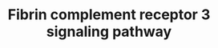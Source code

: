 ---
annotations:
- type: Pathway Ontology
  value: coagulation cascade pathway
- type: Pathway Ontology
  value: coagulation cascade pathway
- type: Pathway Ontology
  value: classical complement pathway
- type: Pathway Ontology
  value: inflammatory response pathway
- type: Cell Type Ontology
  value: macrophage
- type: Cell Type Ontology
  value: microglial cell
- type: Cell Type Ontology
  value: microglial cell
- type: Pathway Ontology
  value: inflammatory response pathway
- type: Pathway Ontology
  value: classical complement pathway
authors:
- Khanspers
- Andrewmendiola
- Akassoglou
- Egonw
- AlexanderPico
- Eweitz
- Mkutmon
description: The blood protein fibrinogen, a key component of the coagulation cascade,
  has been identified as an early molecular factor triggering inflammation in the
  brain and periphery (see bibliography). Upon fibrinogen extravasation across leaky
  vessels (i.e., break down of the blood-brain barrier), fibrinogen is converted by
  thrombin to insoluble fibrin. Based on published studies, this signaling pathway
  highlights fibrin as a CD11b/CD18 (complement receptor; CR3) integrin receptor ligand
  that regulates innate immunity. Fibrin activates central nervous system (CNS) resident
  microglia and peripheral (bone marrow-derived) macrophages via CR3, leading to intracellular
  kinase signaling activation including PI3K, AKT1, and RhoA activity that regulates
  phagocytosis; and NF-κB translocation to the nucleus that transcriptionally regulates
  proinflammatory cytokines and chemokines that recruit T-cells and macrophages. Canonical
  LPS-TLR4 activation of innate immune cells and potential mechanisms of CD11b transactivation
  are shown.  Proteins on this pathway have targeted assays available via the [https://assays.cancer.gov/available_assays?wp_id=WP4136
  CPTAC Assay Portal]
last-edited: 2021-11-30
organisms:
- Homo sapiens
redirect_from:
- /index.php/Pathway:WP4136
- /instance/WP4136
schema-jsonld:
- '@context': https://schema.org/
  '@id': https://wikipathways.github.io/pathways/WP4136.html
  '@type': Dataset
  creator:
    '@type': Organization
    name: WikiPathways
  description: The blood protein fibrinogen, a key component of the coagulation cascade,
    has been identified as an early molecular factor triggering inflammation in the
    brain and periphery (see bibliography). Upon fibrinogen extravasation across leaky
    vessels (i.e., break down of the blood-brain barrier), fibrinogen is converted
    by thrombin to insoluble fibrin. Based on published studies, this signaling pathway
    highlights fibrin as a CD11b/CD18 (complement receptor; CR3) integrin receptor
    ligand that regulates innate immunity. Fibrin activates central nervous system
    (CNS) resident microglia and peripheral (bone marrow-derived) macrophages via
    CR3, leading to intracellular kinase signaling activation including PI3K, AKT1,
    and RhoA activity that regulates phagocytosis; and NF-κB translocation to the
    nucleus that transcriptionally regulates proinflammatory cytokines and chemokines
    that recruit T-cells and macrophages. Canonical LPS-TLR4 activation of innate
    immune cells and potential mechanisms of CD11b transactivation are shown.  Proteins
    on this pathway have targeted assays available via the [https://assays.cancer.gov/available_assays?wp_id=WP4136
    CPTAC Assay Portal]
  keywords:
  - IL12B
  - CD11b
  - IRAK1
  - TRIF
  - RELA
  - Fibrin
  - Plasmin
  - CCL2
  - SRC
  - AKT1
  - RAPL
  - TRAF
  - IL6
  - CBL-B
  - NOS2
  - TLR3
  - PI3K
  - IKBKB
  - NFKB1
  - DAP12
  - 'Blood Clotting '
  - TLR4
  - CXCL10
  - Plasminogen
  - TRAF6
  - TNF
  - SYK
  - FGA
  - Cascade
  - LBP
  - IRF3
  - CD18
  - REL
  - tPA
  - FGG
  - LPS
  - FcRg
  - MYD88
  - IRAK4
  - MD2
  - IRAK2
  - CXCL3
  - IKBKG
  - RHOA
  - FGB
  - IFNB1
  - TIRAP
  - CD14
  - CHUK
  license: CC0
  name: Fibrin complement receptor 3 signaling pathway
seo: CreativeWork
title: Fibrin complement receptor 3 signaling pathway
wpid: WP4136
---